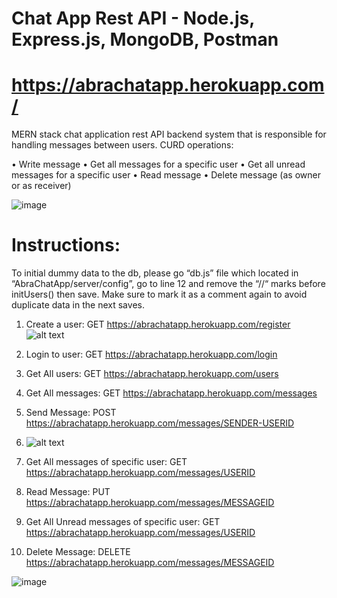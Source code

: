 # Chat App Rest API - Node.js, Express.js, MongoDB, Postman

# https://abrachatapp.herokuapp.com/

MERN stack chat application rest API backend system that is responsible for handling messages between users.
CURD operations:

•	Write message
•	Get all messages for a specific user
•	Get all unread messages for a specific user
•	Read message
•	Delete message (as owner or as receiver)

![image](https://user-images.githubusercontent.com/63442785/167919890-ac263979-4495-44bc-bb7f-d088f0b52d87.png)

# Instructions:


To initial dummy data to the db, please go “db.js” file which located in “AbraChatApp/server/config”,
go to line 12 and remove the “//“ marks before initUsers() then save.
Make sure to mark it as a comment again to avoid duplicate data in the next saves.


1.	Create a user: GET https://abrachatapp.herokuapp.com/register
    ![alt text](https://ibb.co/MkF6fHN)

2.	Login to user: GET https://abrachatapp.herokuapp.com/login

3.	Get All users: GET https://abrachatapp.herokuapp.com/users

4.	Get All messages: GET https://abrachatapp.herokuapp.com/messages

5.	Send Message: POST https://abrachatapp.herokuapp.com/messages/SENDER-USERID 
6.	![alt text](https://ibb.co/ZKrZgq7)

6.	Get All messages of specific user: GET https://abrachatapp.herokuapp.com/messages/USERID 

7.	Read Message: PUT https://abrachatapp.herokuapp.com/messages/MESSAGEID 

8.	Get All Unread messages of specific user: GET https://abrachatapp.herokuapp.com/messages/USERID 

9.	Delete Message: DELETE https://abrachatapp.herokuapp.com/messages/MESSAGEID 






![image](https://user-images.githubusercontent.com/63442785/167917988-1b5b48be-4d61-4241-bcd0-91ae9d626677.png)

